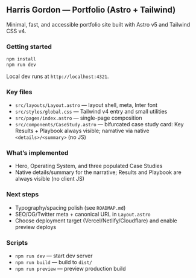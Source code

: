 ## Harris Gordon — Portfolio (Astro + Tailwind)

Minimal, fast, and accessible portfolio site built with Astro v5 and Tailwind CSS v4.

### Getting started

```bash
npm install
npm run dev
```

Local dev runs at `http://localhost:4321`.

### Key files
- `src/layouts/Layout.astro` — layout shell, meta, Inter font
- `src/styles/global.css` — Tailwind v4 entry and small utilities
- `src/pages/index.astro` — single-page composition
- `src/components/CaseStudy.astro` — bifurcated case study card: Key Results + Playbook always visible; narrative via native `<details>/<summary>` (no JS)

### What’s implemented
- Hero, Operating System, and three populated Case Studies
- Native details/summary for the narrative; Results and Playbook are always visible (no client JS)

### Next steps
- Typography/spacing polish (see `ROADMAP.md`)
- SEO/OG/Twitter meta + canonical URL in `Layout.astro`
- Choose deployment target (Vercel/Netlify/Cloudflare) and enable preview deploys

### Scripts
- `npm run dev` — start dev server
- `npm run build` — build to `dist/`
- `npm run preview` — preview production build
